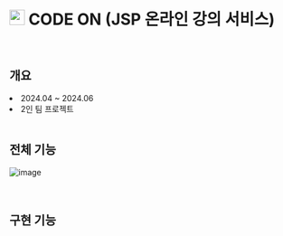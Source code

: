 # <img height="27px" width="27px" src="https://github.com/user-attachments/assets/ff95bd93-8350-450d-a07b-dd81b5c7d363"/> CODE ON (JSP 온라인 강의 서비스)

<br>

## 개요
<li>2024.04 ~ 2024.06</li>
<li>2인 팀 프로젝트</li>

<br>

## 전체 기능
![image](https://github.com/user-attachments/assets/152a68f5-1f4a-4bd2-9a80-35eaed3c7d00)

<br>

## 구현 기능
